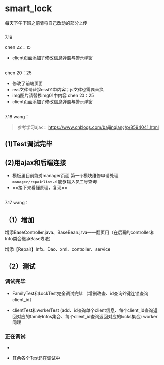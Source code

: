 # smart_lock

每天下午下班之前请将自己改动的部分上传

~~~~~~~~~~~~~~~~~~~~~~~~~~~~~~~~~~~~~~~~~~~~~~~~~~~~
~~~~~~~~~~~~~~~~~~~~~~~~~~~~~~~~~~~~~~~~~~~~~~~~~~~~

7.19

chen    22：15

* client页面添加了修改信息弹窗与警示弹窗

~~~~~~~~~~~~~~~~~~~~~~~~~~~~~~~~~~~~~~~~~~~~~~~~~~~~
~~~~~~~~~~~~~~~~~~~~~~~~~~~~~~~~~~~~~~~~~~~~~~~~~~~~
chen    20：25

* 修改了前端页面
* css文件请替换css01中内容；js文件也需要替换
* img图片请替换img01中内容
chen    20：25
* client页面添加了修改信息弹窗与警示弹窗
~~~~~~~~~~~~~~~~~~~~~~~~~~~~~~~~~~~~~~~~~~~~~~~~~~~~
~~~~~~~~~~~~~~~~~~~~~~~~~~~~~~~~~~~~~~~~~~~~~~~~~~~~

7.18
wang：

>参考学习ajax： https://www.cnblogs.com/baijinqiang/p/8594041.html

## (1)Test调试完毕
## (2)用ajax和后端连接
* 模板里目前能对manager页面
    第一个模块维修申请处理`manager/repairlist.d`
    能够输入员工号查询
* ==接下来看懂原理，复现==

~~~~~~~~~~~~~~~~~~~~~~~~~~~~~~~~~~~~~~~~~~~~~~~~~~~~
~~~~~~~~~~~~~~~~~~~~~~~~~~~~~~~~~~~~~~~~~~~~~~~~~~~~


7.17
wang：

## （1）增加

增添BaseController.java、BaseBean.java——翻页用（在后面的controller和Info类会继承Base方法）

增添【Repair】Info、Dao、xml、controller、service

## （2）测试
### 调试完毕
* FamilyTest和LockTest完全调试完毕
（增删改查、id查询外键连锁查询client_id）

* clientTest和workerTest
(add、id查询单个client信息、每个client_id查询返回对应的familyInfos集合、每个client_id查询返回对应的locks集合)
worker同理

### 正在调试
* 

* 其余各个Test还在调试中


